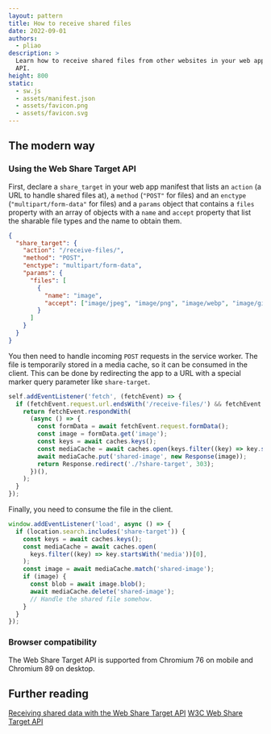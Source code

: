 ```yaml
---
layout: pattern
title: How to receive shared files
date: 2022-09-01
authors:
  - pliao
description: >
  Learn how to receive shared files from other websites in your web app with the Web Share Target
  API.
height: 800
static:
  - sw.js
  - assets/manifest.json
  - assets/favicon.png
  - assets/favicon.svg
---
```


## The modern way

### Using the Web Share Target API

First, declare a `share_target` in your web app manifest that lists an `action` (a URL to handle
shared files at), a `method` (`"POST"` for files) and an `enctype` (`"multipart/form-data"` for
files) and a `params` object that contains a `files` property with an array of objects with a `name`
and `accept` property that list the sharable file types and the name to obtain them.

```json
{
  "share_target": {
    "action": "/receive-files/",
    "method": "POST",
    "enctype": "multipart/form-data",
    "params": {
      "files": [
        {
          "name": "image",
          "accept": ["image/jpeg", "image/png", "image/webp", "image/gif"]
        }
      ]
    }
  }
}
```

You then need to handle incoming `POST` requests in the service worker. The file is temporarily
stored in a media cache, so it can be consumed in the client. This can be done by redirecting the
app to a URL with a special marker query parameter like `share-target`.

```js
self.addEventListener('fetch', (fetchEvent) => {
  if (fetchEvent.request.url.endsWith('/receive-files/') && fetchEvent.request.method === 'POST') {
    return fetchEvent.respondWith(
      (async () => {
        const formData = await fetchEvent.request.formData();
        const image = formData.get('image');
        const keys = await caches.keys();
        const mediaCache = await caches.open(keys.filter((key) => key.startsWith('media'))[0]);
        await mediaCache.put('shared-image', new Response(image));
        return Response.redirect('./?share-target', 303);
      })(),
    );
  }
});
```

Finally, you need to consume the file in the client.

```js
window.addEventListener('load', async () => {
  if (location.search.includes('share-target')) {
    const keys = await caches.keys();
    const mediaCache = await caches.open(
      keys.filter((key) => key.startsWith('media'))[0],
    );
    const image = await mediaCache.match('shared-image');
    if (image) {
      const blob = await image.blob();
      await mediaCache.delete('shared-image');
      // Handle the shared file somehow.
    }
  }
});
```

### Browser compatibility

The Web Share Target API is supported from Chromium 76 on mobile and Chromium 89 on desktop.

## Further reading

[Receiving shared data with the Web Share Target API](/web-share-target/)
[W3C Web Share Target API](https://w3c.github.io/web-share-target/)
